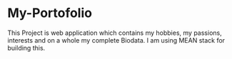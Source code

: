 # My-Portofolio
This Project is web application which contains my hobbies, my passions, interests and on a whole my complete Biodata. I am using MEAN stack for building this.
